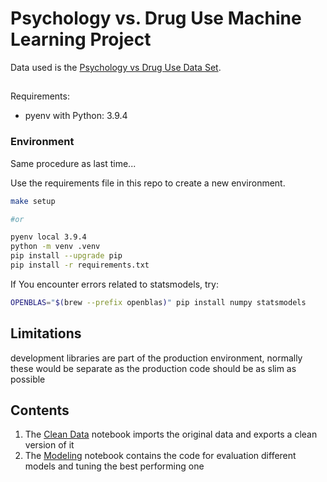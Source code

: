 <!-- # ds-modeling-pipeline
Skeleton project for building a simple model in python script
This is the simplest way to do it. We train a simple model in the jupyter notebook, where we select only some features and do minimal cleaning. The output is then stored in simple python scripts. -->

# Psychology vs. Drug Use Machine Learning Project
Data used is the  [Psychology vs Drug Use Data Set](https://archive.ics.uci.edu/ml/datasets/Drug+consumption+%28quantified%29).

##
Requirements:
- pyenv with Python: 3.9.4

### Environment

Same procedure as last time...

Use the requirements file in this repo to create a new environment.

```BASH
make setup 

#or 

pyenv local 3.9.4
python -m venv .venv
pip install --upgrade pip
pip install -r requirements.txt
```

If You encounter errors related to statsmodels, try:

```BASH
OPENBLAS="$(brew --prefix openblas)" pip install numpy statsmodels
```

<!-- ## Usage

In order to train the model and store test data in the data folder and the model in models run:

```bash
#activate env
source .venv/bin/activate

python train.py  
```

In order to test that predict works on a test set you created run:

```bash
python predict.py models/linear_regression_model.sav data/X_test.csv data/y_test.csv
``` -->

## Limitations

development libraries are part of the production environment, normally these would be separate as the production code should be as slim as possible

## Contents

1. The [Clean Data](clean_data.ipynb) notebook imports the original data and exports a clean version of it 
2. The [Modeling](modeling.ipynb) notebook contains the code for evaluation different models and tuning the best performing one
